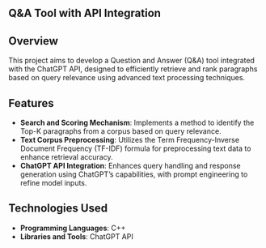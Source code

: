 ## Q&A Tool with API Integration

## Overview
This project aims to develop a Question and Answer (Q&A) tool integrated with the ChatGPT API, designed to efficiently retrieve and rank paragraphs based on query relevance using advanced text processing techniques.

## Features
- **Search and Scoring Mechanism**: Implements a method to identify the Top-K paragraphs from a corpus based on query relevance.
- **Text Corpus Preprocessing**: Utilizes the Term Frequency-Inverse Document Frequency (TF-IDF) formula for preprocessing text data to enhance retrieval accuracy.
- **ChatGPT API Integration**: Enhances query handling and response generation using ChatGPT’s capabilities, with prompt engineering to refine model inputs.

## Technologies Used
- **Programming Languages**: C++
- **Libraries and Tools**: ChatGPT API

